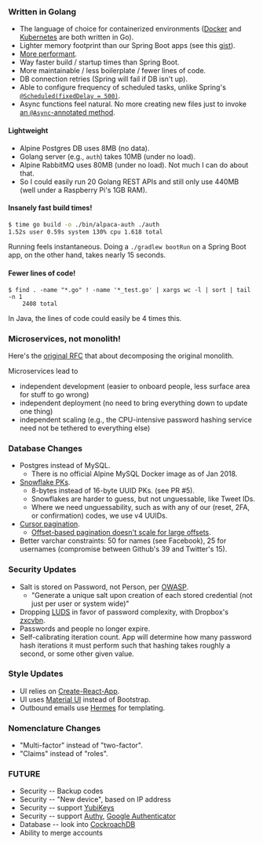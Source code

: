 ### Written in Golang
- The language of choice for containerized environments
([Docker](https://github.com/moby/moby) and [Kubernetes](https://github.com/kubernetes/kubernetes) are both written in Go).
- Lighter memory footprint than our Spring Boot apps (see this [gist](https://gist.github.com/kevinmichaelchen/22ac37452979b05f78e99f775e249659)).
- [More performant](https://benchmarksgame.alioth.debian.org/u64q/go.html).
- Way faster build / startup times than Spring Boot.
- More maintainable / less boilerplate / fewer lines of code.
- DB connection retries (Spring will fail if DB isn't up).
- Able to configure frequency of scheduled tasks, unlike Spring's [`@Scheduled(fixedDelay = 500)`](https://docs.spring.io/spring-framework/docs/current/javadoc-api/org/springframework/scheduling/annotation/Scheduled.html).
- Async functions feel natural. No more creating new files just to invoke 
  [an `@Async`-annotated method](https://stackoverflow.com/questions/24898547/spring-async-method-called-from-another-async-method).

#### Lightweight
- Alpine Postgres DB uses 8MB (no data).
- Golang server (e.g., `auth`) takes 10MB (under no load).
- Alpine RabbitMQ uses 80MB (under no load). Not much I can do about that.
- So I could easily run 20 Golang REST APIs and still only use 440MB (well under a Raspberry Pi's 1GB RAM).

#### Insanely fast build times!
```bash
$ time go build -o ./bin/alpaca-auth ./auth
1.52s user 0.59s system 130% cpu 1.618 total
```

Running feels instantaneous. Doing a `./gradlew bootRun` on a Spring Boot app, on the other hand, takes nearly 15 seconds.

#### Fewer lines of code!
```
$ find . -name "*.go" ! -name '*_test.go' | xargs wc -l | sort | tail -n 1
    2408 total
```

In Java, the lines of code could easily be 4 times this.

### Microservices, not monolith!
Here's the [original RFC](https://gist.github.com/hanakoa/6614b0799f09144ef348b3cb9a871820) 
that about decomposing the original monolith.

Microservices lead to 
- independent development (easier to onboard people, less surface area for stuff to go wrong)
- independent deployment (no need to bring everything down to update one thing)
- independent scaling (e.g., the CPU-intensive password hashing service need not be tethered to everything else)

### Database Changes
- Postgres instead of MySQL.
  - There is no official Alpine MySQL Docker image as of Jan 2018.
- [Snowflake PKs](https://developer.twitter.com/en/docs/basics/twitter-ids).
  - 8-bytes instead of 16-byte UUID PKs. (see PR #5).
  - Snowflakes are harder to guess, but not unguessable, like Tweet IDs.
  - Where we need unguessability, such as with any of our (reset, 2FA, or confirmation) codes, we use v4 UUIDs.
- [Cursor pagination](https://developer.twitter.com/en/docs/basics/cursoring).
  - [Offset-based pagination doesn't scale for large offsets](http://use-the-index-luke.com/no-offset).
- Better varchar constraints: 50 for names (see Facebook), 25 for usernames (compromise between Github's 39 and Twitter's 15).

### Security Updates
- Salt is stored on Password, not Person, per [OWASP](https://www.owasp.org/index.php/Password_Storage_Cheat_Sheet#Use_a_cryptographically_strong_credential-specific_salt).
  - "Generate a unique salt upon creation of each stored credential (not just per user or system wide)"
- Dropping [LUDS](https://www.usenix.org/conference/usenixsecurity16/technical-sessions/presentation/wheeler)
in favor of password complexity, with Dropbox's [zxcvbn](https://blogs.dropbox.com/tech/2012/04/zxcvbn-realistic-password-strength-estimation/).
- Passwords and people no longer expire.
- Self-calibrating iteration count. App will determine how many password hash 
iterations it must perform such that hashing takes roughly a second, or some other given value.

### Style Updates
- UI relies on [Create-React-App](https://github.com/facebook/create-react-app).
- UI uses [Material UI](http://www.material-ui.com/#/) instead of Bootstrap.
- Outbound emails use [Hermes](https://github.com/matcornic/hermes) for templating.

### Nomenclature Changes
- "Multi-factor" instead of "two-factor". 
- "Claims" instead of "roles".

### FUTURE
- Security -- Backup codes
- Security -- "New device", based on IP address
- Security -- support [YubiKeys](https://www.yubico.com/)
- Security -- support [Authy](https://authy.com/), [Google Authenticator](https://en.wikipedia.org/wiki/Google_Authenticator)
- Database -- look into [CockroachDB](https://github.com/cockroachdb/cockroach)
- Ability to merge accounts